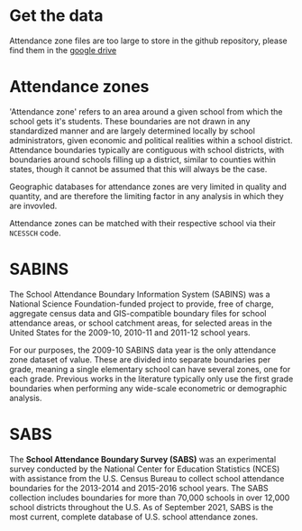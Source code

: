 # Get the data

Attendance zone files are too large to store in the github repository, please find them in the [google drive](https://drive.google.com/drive/u/0/folders/1p0MqXE__XGlaMGKtajESA3eaFxBJkv03)

# Attendance zones

'Attendance zone' refers to an area around a given school from which the school gets it's students. These boundaries are not drawn in any standardized manner and are largely determined locally by school administrators, given economic and political realities within a school district. Attendance boundaries typically are contiguous with school districts, with boundaries around schools filling up a district, similar to counties within states, though it cannot be assumed that this will always be the case.

Geographic databases for attendance zones are very limited in quality and quantity, and are therefore the limiting factor in any analysis in which they are invovled.  

Attendance zones can be matched with their respective school via their `NCESSCH` code.

# SABINS 

The School Attendance Boundary Information System (SABINS) was a National Science Foundation-funded project to provide, free of charge, aggregate census data and GIS-compatible boundary files for school attendance areas, or school catchment areas, for selected areas in the United States for the 2009-10, 2010-11 and 2011-12 school years.

For our purposes, the 2009-10 SABINS data year is the only attendance zone dataset of value. These are divided into separate boundaries per grade, meaning a single elementary school can have several zones, one for each grade. Previous works in the literature typically only use the first grade boundaries when performing any wide-scale econometric or demographic analysis. 

# SABS

The **School Attendance Boundary Survey (SABS)** was an experimental survey conducted by the National Center for Education Statistics (NCES) with assistance from the U.S. Census Bureau to collect school attendance boundaries for the 2013-2014 and 2015-2016 school years. The SABS collection includes boundaries for more than 70,000 schools in over 12,000 school districts throughout the U.S. As of September 2021, SABS is the most current, complete database of U.S. school attendance zones.
